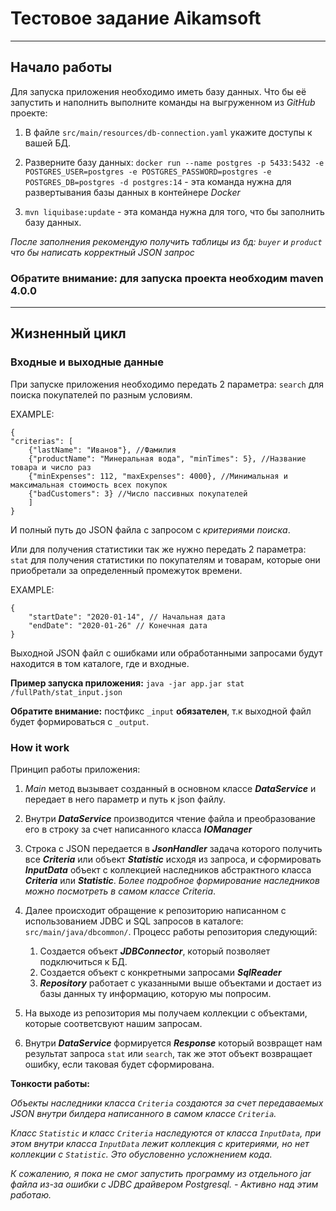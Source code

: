 # Тестовое задание Aikamsoft
***
## Начало работы
Для запуска приложения необходимо иметь базу данных. Что бы её запустить и наполнить выполните команды на выгруженном из *GitHub* проекте:

1) В файле `src/main/resources/db-connection.yaml` укажите доступы к вашей БД.

2) Разверните базу данных: `docker run --name postgres -p 5433:5432 -e POSTGRES_USER=postgres -e POSTGRES_PASSWORD=postgres -e POSTGRES_DB=postgres -d postgres:14` - эта команда нужна для развертывания базы данных в контейнере *Docker*
3) `mvn liquibase:update` - эта команда нужна для того, что бы заполнить базу данных.

*После заполнения рекомендую получить таблицы из бд: `buyer` и `product` что бы написать корректный JSON запрос*

### Обратите внимание: для запуска проекта необходим **maven 4.0.0**  

---
## Жизненный цикл

### **Входные и выходные данные**

При запуске приложения необходимо передать 2 параметра:
`search` для поиска покупателей по разным условиям.

EXAMPLE:
```
{
"criterias": [
    {"lastName": "Иванов"}, //Фамилия
    {"productName": "Минеральная вода", "minTimes": 5}, //Название товара и число раз
    {"minExpenses": 112, "maxExpenses": 4000}, //Минимальная и максимальная стоимость всех покупок
    {"badCustomers": 3} //Число пассивных покупателей
    ]
}
```
И полный путь до JSON файла с запросом с *критериями поиска*.

Или для получения статистики так же нужно передать 2 параметра: `stat` для получения статистики по покупателям и товарам, которые они приобретали за определенный промежуток времени.

EXAMPLE:
```
{
    "startDate": "2020-01-14", // Начальная дата
    "endDate": "2020-01-26" // Конечная дата
}
```

Выходной JSON файл с ошибками или обработанными запросами будут находится в том каталоге, где и входные.

**Пример запуска приложения:** `java -jar app.jar stat /fullPath/stat_input.json` 

**Обратите внимание:** постфикс `_input` **обязателен**, т.к выходной файл будет формироваться с `_output`.

### **How it work**
Принцип работы приложения:

1) *Main* метод вызывает созданный в основном классе ***DataService*** и передает в него параметр и путь к json файлу.
2) Внутри ***DataService*** производится чтение файла и преобразование его в строку за счет написанного класса ***IOManager***
3) Строка с JSON передается в ***JsonHandler*** задача которого получить все ***Criteria*** или объект ***Statistic*** исходя из запроса, и сформировать ***InputData*** объект с коллекцией наследников абстрактного класса ***Criteria*** или ***Statistic***. *Более подробное формирование наследников можно посмотреть в самом классе Criteria*.
4) Далее происходит обращение к репозиторию написанном с использованием JDBC и SQL запросов в каталоге: `src/main/java/dbcommon/`. Процесс работы репозитория следующий:
   
   1) Создается объект ***JDBConnector***, который позволяет подключиться к БД.
   2) Создается объект с конкретными запросами ***SqlReader***
   3) ***Repository*** работает с указанными выше объектами и достает из базы данных ту информацию, которую мы попросим.

5) На выходе из репозитория мы получаем коллекции с объектами, которые соответсвуют нашим запросам.
6) Внутри ***DataService*** формируется ***Response*** который возвращет нам результат запроса `stat` или `search`, так же этот объект возвращает ошибку, если таковая будет сформирована.

**Тонкости работы:**

*Объекты наследники класса `Criteria` создаются за счет передаваемых JSON внутри билдера написанного в самом классе `Criteria`.*

*Класс `Statistic` и класс `Criteria` наследуются от класса `InputData`, при этом внутри класса `InputData` лежит коллекция с критериями, но нет коллекции с `Statistic`. Это обусловенно усложнением кода.*


 *К сожалению, я пока не смог запустить программу из отдельного jar файла из-за ошибки с JDBC драйвером Postgresql. - Активно над этим работаю.*

